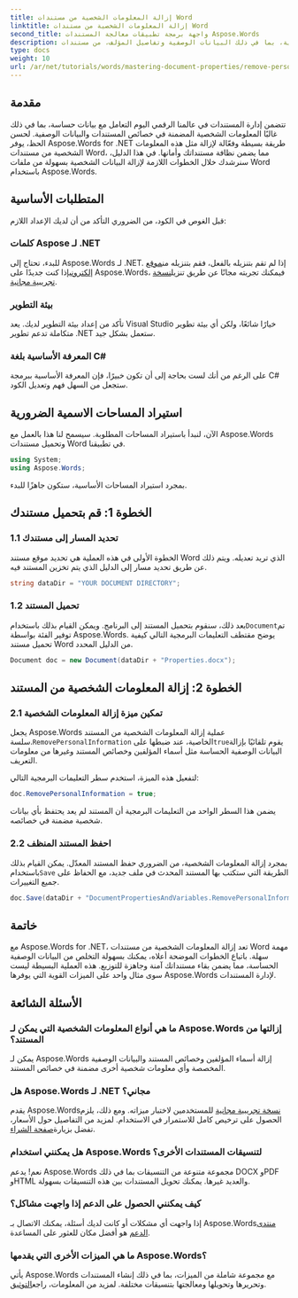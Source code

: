 ```yaml
---
title: إزالة المعلومات الشخصية من مستندات Word
linktitle: إزالة المعلومات الشخصية من مستندات Word
second_title: واجهة برمجة تطبيقات معالجة المستندات Aspose.Words
description: تعرف على كيفية إزالة المعلومات الشخصية، بما في ذلك البيانات الوصفية وتفاصيل المؤلف، من مستندات Word الخاصة بك باستخدام Aspose.Words لـ .NET.
type: docs
weight: 10
url: /ar/net/tutorials/words/mastering-document-properties/remove-personal-information-word-document/
---
```

## مقدمة

تتضمن إدارة المستندات في عالمنا الرقمي اليوم التعامل مع بيانات حساسة، بما في ذلك غالبًا المعلومات الشخصية المضمنة في خصائص المستندات والبيانات الوصفية. لحسن الحظ، يوفر Aspose.Words for .NET طريقة بسيطة وفعّالة لإزالة مثل هذه المعلومات الشخصية من مستندات Word، مما يضمن نظافة مستنداتك وأمانها. في هذا الدليل، سنرشدك خلال الخطوات اللازمة لإزالة البيانات الشخصية بسهولة من ملفات Word باستخدام Aspose.Words.

## المتطلبات الأساسية

قبل الغوص في الكود، من الضروري التأكد من أن لديك الإعداد اللازم:

### كلمات Aspose لـ .NET

 للبدء، تحتاج إلى Aspose.Words لـ .NET. إذا لم تقم بتنزيله بالفعل، فقم بتنزيله من[موقع إلكتروني](https://releases.aspose.com/words/net/)إذا كنت جديدًا على Aspose.Words، فيمكنك تجربته مجانًا عن طريق تنزيل[نسخة تجريبية مجانية](https://releases.aspose.com/).

### بيئة التطوير

تأكد من إعداد بيئة التطوير لديك. يعد Visual Studio خيارًا شائعًا، ولكن أي بيئة تطوير متكاملة تدعم تطوير .NET ستعمل بشكل جيد.

### المعرفة الأساسية بلغة C#

على الرغم من أنك لست بحاجة إلى أن تكون خبيرًا، فإن المعرفة الأساسية ببرمجة C# ستجعل من السهل فهم وتعديل الكود.

## استيراد المساحات الاسمية الضرورية

الآن، لنبدأ باستيراد المساحات المطلوبة. سيسمح لنا هذا بالعمل مع Aspose.Words وتحميل مستندات Word في تطبيقنا.

```csharp
using System;
using Aspose.Words;
```

بمجرد استيراد المساحات الأساسية، ستكون جاهزًا للبدء.

## الخطوة 1: قم بتحميل مستندك

### 1.1 تحديد المسار إلى مستندك

الخطوة الأولى في هذه العملية هي تحديد موقع مستند Word الذي تريد تعديله. ويتم ذلك عن طريق تحديد مسار إلى الدليل الذي يتم تخزين المستند فيه.

```csharp
string dataDir = "YOUR DOCUMENT DIRECTORY";
```

### 1.2 تحميل المستند

 بعد ذلك، سنقوم بتحميل المستند إلى البرنامج. ويمكن القيام بذلك باستخدام`Document`تم توفير الفئة بواسطة Aspose.Words. يوضح مقتطف التعليمات البرمجية التالي كيفية تحميل مستند Word من الدليل المحدد.

```csharp
Document doc = new Document(dataDir + "Properties.docx");
```

## الخطوة 2: إزالة المعلومات الشخصية من المستند

### 2.1 تمكين ميزة إزالة المعلومات الشخصية

 يجعل Aspose.Words عملية إزالة المعلومات الشخصية من المستند سلسة.`RemovePersonalInformation` الخاصية، عند ضبطها على`true`يقوم تلقائيًا بإزالة البيانات الوصفية الحساسة مثل أسماء المؤلفين وخصائص المستند وغيرها من معلومات التعريف.

لتفعيل هذه الميزة، استخدم سطر التعليمات البرمجية التالي:

```csharp
doc.RemovePersonalInformation = true;
```

يضمن هذا السطر الواحد من التعليمات البرمجية أن المستند لم يعد يحتفظ بأي بيانات شخصية مضمنة في خصائصه.

### 2.2 احفظ المستند المنظف

 بمجرد إزالة المعلومات الشخصية، من الضروري حفظ المستند المعدّل. يمكن القيام بذلك باستخدام`Save` الطريقة التي ستكتب بها المستند المحدث في ملف جديد، مع الحفاظ على جميع التغييرات.

```csharp
doc.Save(dataDir + "DocumentPropertiesAndVariables.RemovePersonalInformation.docx");
```

## خاتمة

مع Aspose.Words for .NET، تعد إزالة المعلومات الشخصية من مستندات Word مهمة سهلة. باتباع الخطوات الموضحة أعلاه، يمكنك بسهولة التخلص من البيانات الوصفية الحساسة، مما يضمن بقاء مستنداتك آمنة وجاهزة للتوزيع. هذه العملية البسيطة ليست سوى مثال واحد على الميزات القوية التي يوفرها Aspose.Words لإدارة المستندات.

## الأسئلة الشائعة

### ما هي أنواع المعلومات الشخصية التي يمكن لـ Aspose.Words إزالتها من المستند؟

يمكن لـ Aspose.Words إزالة أسماء المؤلفين وخصائص المستند والبيانات الوصفية المخصصة وأي معلومات شخصية أخرى مضمنة في خصائص المستند.

### هل Aspose.Words لـ .NET مجاني؟

 يقدم Aspose.Words[نسخة تجريبية مجانية](https://releases.aspose.com/) للمستخدمين لاختبار ميزاته. ومع ذلك، يلزم الحصول على ترخيص كامل للاستمرار في الاستخدام. لمزيد من التفاصيل حول الأسعار، تفضل بزيارة[صفحة الشراء](https://purchase.aspose.com/buy).

### هل يمكنني استخدام Aspose.Words لتنسيقات المستندات الأخرى؟

نعم! يدعم Aspose.Words مجموعة متنوعة من التنسيقات بما في ذلك DOCX وPDF وHTML والعديد غيرها. يمكنك تحويل المستندات بين هذه التنسيقات بسهولة.

### كيف يمكنني الحصول على الدعم إذا واجهت مشاكل؟

 إذا واجهت أي مشكلات أو كانت لديك أسئلة، يمكنك الاتصال بـ Aspose.Words[منتدى الدعم](https://forum.aspose.com/c/words/8) هو أفضل مكان للعثور على المساعدة.

### ما هي الميزات الأخرى التي يقدمها Aspose.Words؟

 يأتي Aspose.Words مع مجموعة شاملة من الميزات، بما في ذلك إنشاء المستندات وتحريرها وتحويلها ومعالجتها بتنسيقات مختلفة. لمزيد من المعلومات، راجع[التوثيق](https://reference.aspose.com/words/net/).